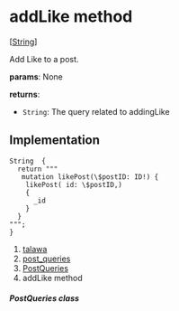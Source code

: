 
<div>

# addLike method

</div>


[[String](https://api.flutter.dev/flutter/dart-core/String-class.html)]




Add Like to a post.

**params**: None

**returns**:

-   `String`: The query related to addingLike



## Implementation

``` language-dart
String  {
  return """
   mutation likePost(\$postID: ID!) {
    likePost( id: \$postID,)
    {
      _id
    }
  }
""";
}
```







1.  [talawa](../../index.md)
2.  [post_queries](../../utils_post_queries/)
3.  [PostQueries](../../utils_post_queries/PostQueries-class.md)
4.  addLike method

##### PostQueries class







